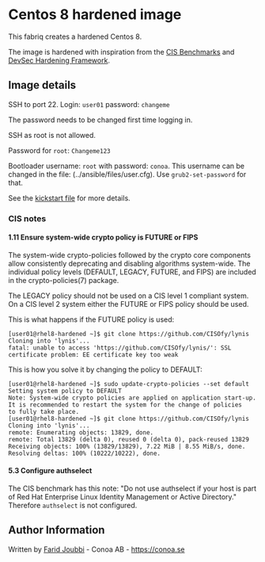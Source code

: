 # Centos 8 hardened image


This fabriq creates a hardened Centos 8.

The image is hardened with inspiration from the [CIS Benchmarks](https://www.cisecurity.org/cis-benchmarks/) and [DevSec Hardening Framework](https://dev-sec.io/project/).


## Image details

SSH to port 22. Login: `user01` password: `changeme`

The password needs to be changed first time logging in.

SSH as root is not allowed.

Password for `root`: `Changeme123`

Bootloader username: `root` with password: `conoa`. This username can be changed in the file: (../ansible/files/user.cfg). Use `grub2-set-password` for that.

See the [kickstart file](./http/centos8-cis.ks) for more details.

### CIS notes


#### 1.11 Ensure system-wide crypto policy is FUTURE or FIPS

The system-wide crypto-policies followed by the crypto core components allow
consistently deprecating and disabling algorithms system-wide.
The individual policy levels (DEFAULT, LEGACY, FUTURE, and FIPS) are included in the
crypto-policies(7) package.

The LEGACY policy should not be used on a CIS level 1 compliant system.
On a CIS level 2 system either the FUTURE or FIPS policy should be used.

This is what happens if the FUTURE policy is used:

```
[user01@rhel8-hardened ~]$ git clone https://github.com/CISOfy/lynis
Cloning into 'lynis'...
fatal: unable to access 'https://github.com/CISOfy/lynis/': SSL certificate problem: EE certificate key too weak
```
This is how you solve it by changing the policy to DEFAULT:

```
[user01@rhel8-hardened ~]$ sudo update-crypto-policies --set default
Setting system policy to DEFAULT
Note: System-wide crypto policies are applied on application start-up.
It is recommended to restart the system for the change of policies
to fully take place.
[user01@rhel8-hardened ~]$ git clone https://github.com/CISOfy/lynis
Cloning into 'lynis'...
remote: Enumerating objects: 13829, done.
remote: Total 13829 (delta 0), reused 0 (delta 0), pack-reused 13829
Receiving objects: 100% (13829/13829), 7.22 MiB | 8.55 MiB/s, done.
Resolving deltas: 100% (10222/10222), done.
```

#### 5.3 Configure authselect

The CIS benchmark has this note: "Do not use authselect if your host is part of Red Hat Enterprise Linux Identity
Management or Active Directory."
Therefore `authselect` is not configured.


Author Information
------------------

Written by [Farid Joubbi](https://github.com/faridjoubbi) - Conoa AB - https://conoa.se
